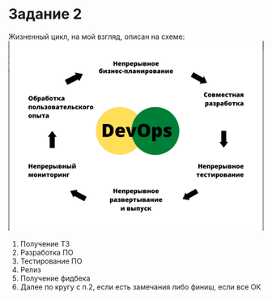 # Задание 2
Жизненный цикл, на мой взгляд, описан на схеме:
![img_4.png](img_4.png)

1. Получение ТЗ
2. Разработка ПО
3. Тестирование ПО
4. Релиз
5. Получение фидбека
6. Далее по кругу с п.2, если есть замечания либо финиш, если все ОК